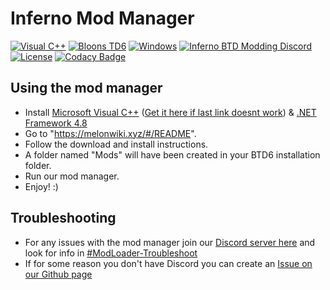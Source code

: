 # Inferno Mod Manager
[![Visual C++](https://img.shields.io/badge/language-C%2B%2B%2FCLI-0066ff.svg)](https://en.wikipedia.org/wiki/Microsoft_Visual_C%2B%2B) [![Bloons TD6](https://img.shields.io/badge/game-Bloons%20TD6-brightgreen.svg)](https://btd6.com/) [![Windows](https://img.shields.io/badge/platform-Windows-0078d7.svg)](https://en.wikipedia.org/wiki/Microsoft_Windows) [![Inferno BTD Modding Discord](https://img.shields.io/discord/758553724226109480)](https://discord.gg/D7v6h3KSQN) [![License](https://img.shields.io/badge/license-GPL%203-critical)](https://github.com/Inferno-Dev-Team/Inferno-Mod-Manager/blob/main/LICENSE) [![Codacy Badge](https://app.codacy.com/project/badge/Grade/2636542b4cb04d02ad5471debd016b9a)](https://www.codacy.com?utm_source=github.com&amp;utm_medium=referral&amp;utm_content=Inferno-Dev-Team/Inferno-Mod-Manager&amp;utm_campaign=Badge_Grade)

## Using the mod manager
 - Install [Microsoft Visual C++](https://aka.ms/vs/17/release/vc_redist.x64.exe) ([Get it here if last link doesnt work](https://www.microsoft.com/en-us/download/details.aspx?id=48145)) & [.NET Framework 4.8](https://go.microsoft.com/fwlink/?LinkId=2085155)
 - Go to "https://melonwiki.xyz/#/README".
 - Follow the download and install instructions.
 - A folder named "Mods" will have been created in your BTD6 installation folder.
 - Run our mod manager.
 - Enjoy! :)

## Troubleshooting
 - For any issues with the mod manager join our [Discord server here](https://discord.gg/D7v6h3KSQN) and look for info in [#ModLoader-Troubleshoot](https://discordapp.com/channels/758553724226109480/782770073432752158)
 - If for some reason you don't have Discord you can create an [Issue on our Github page](https://github.com/Inferno-Dev-Team/Inferno-Mod-Manager/issues)
